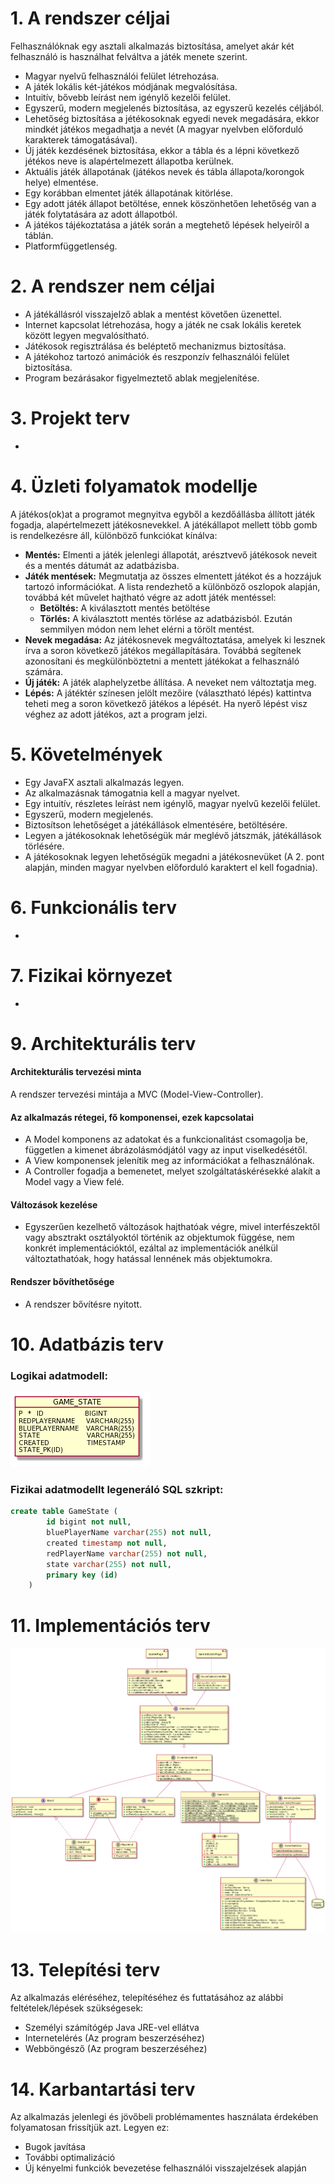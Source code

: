 # 1. A rendszer céljai

Felhasználóknak egy asztali alkalmazás biztosítása, amelyet akár két felhasználó is használhat felváltva
a játék menete szerint.

- Magyar nyelvű felhasználói felület létrehozása.
- A játék lokális két-játékos módjának megvalósítása.
- Intuitív, bővebb leírást nem igénylő kezelői felület.
- Egyszerű, modern megjelenés biztosítása, az egyszerű kezelés céljából.
- Lehetőség biztosítása a jétékosoknak egyedi nevek megadására, ekkor mindkét játékos megadhatja a nevét (A magyar nyelvben előforduló karakterek támogatásával).
- Új játék kezdésének biztosítása, ekkor a tábla és a lépni következő jétékos neve is alapértelmezett állapotba kerülnek.
- Aktuális játék állapotának (játékos nevek és tábla állapota/korongok helye) elmentése.
- Egy korábban elmentet játék állapotának kitörlése.
- Egy adott játék állapot betöltése, ennek köszönhetően lehetőség van a játék folytatására az adott állapotból.
- A játékos tájékoztatása a játék során a megtehető lépések helyeiről a táblán.
- Platformfüggetlenség. 

# 2. A rendszer nem céljai

- A játékállásról visszajelző ablak a mentést követően üzenettel.
- Internet kapcsolat létrehozása, hogy a játék ne csak lokális keretek között legyen megvalósítható.
- Játékosok regisztrálása és beléptető mechanizmus biztosítása.
- A játékohoz tartozó animációk és reszponzív felhasználói felület biztosítása.
- Program bezárásakor figyelmeztető ablak megjelenítése.


# 3. Projekt terv

-

# 4. Üzleti folyamatok modellje

A játékos(ok)at a programot megnyitva egyből a kezdőállásba állított játék fogadja, alapértelmezett játékosnevekkel. A játékállapot mellett több gomb is rendelkezésre áll, különböző funkciókat kínálva:
- **Mentés:** Elmenti a játék jelenlegi állapotát, arésztvevő játékosok neveit és a mentés dátumát az adatbázisba.
- **Játék mentések:** Megmutatja az összes elmentett játékot és a hozzájuk tartozó információkat. A lista rendezhető a különböző oszlopok alapján, továbbá két művelet hajtható végre az adott játék mentéssel:
  - **Betöltés:** A kiválasztott mentés betöltése
  - **Törlés:** A kiválasztott mentés törlése az adatbázisból. Ezután semmilyen módon nem lehet elérni a törölt mentést.
- **Nevek megadása:** Az játékosnevek megváltoztatása, amelyek ki lesznek írva a soron következő játékos megállapítására. Továbbá segítenek azonosítani és megkülönböztetni a mentett játékokat a felhasználó számára.
- **Új játék:** A játék alaphelyzetbe állítása. A neveket nem változtatja meg.
- **Lépés:** A játéktér színesen jelölt mezőire (választható lépés) kattintva teheti meg a soron következő játékos a lépését. Ha nyerő lépést visz véghez az adott játékos, azt a program jelzi.

# 5. Követelmények

- Egy JavaFX asztali alkalmazás legyen.
- Az alkalmazásnak támogatnia kell a magyar nyelvet.
- Egy intuitív, részletes leírást nem igénylő, magyar nyelvű kezelői felület.
- Egyszerű, modern megjelenés.
- Biztosítson lehetőséget a játékállások elmentésére, betöltésére.
- Legyen a játékosoknak lehetőségük már meglévő játszmák, játékállások törlésére.
- A játékosoknak legyen lehetőségük megadni a játékosnevüket (A 2. pont alapján, minden magyar nyelvben előforduló karaktert el kell fogadnia).


# 6. Funkcionális terv

-

# 7. Fizikai környezet

-

# 9. Architekturális terv

#### Architekturális tervezési minta

A rendszer tervezési mintája a MVC (Model-View-Controller).

#### Az alkalmazás rétegei, fő komponensei, ezek kapcsolatai

- A Model komponens az adatokat és a funkcionalitást csomagolja be, független a kimenet
  ábrázolásmódjától vagy az input viselkedésétől.
- A View komponensek jelenítik meg az információkat a felhasználónak.
- A Controller fogadja a bemenetet, melyet szolgáltatáskérésekké alakít a Model vagy a View felé.

#### Változások kezelése

- Egyszerűen kezelhető változások hajthatóak végre, mivel interfészektől vagy absztrakt osztályoktól történik az objektumok függése, nem konkrét implementációktól, ezáltal az implementációk anélkül változtathatóak, hogy hatással lennének más objektumokra.

#### Rendszer bővíthetősége

- A rendszer bővítésre nyitott.

# 10. Adatbázis terv

### Logikai adatmodell:

<img src="./diagrams/db_model.png">

### Fizikai adatmodellt legeneráló SQL szkript:

```sql
create table GameState (
        id bigint not null,
        bluePlayerName varchar(255) not null,
        created timestamp not null,
        redPlayerName varchar(255) not null,
        state varchar(255) not null,
        primary key (id)
    )
```

# 11. Implementációs terv

<img src="https://raw.githubusercontent.com/p-adrian05/SZFM_2020_10_ErrorByNight/master/documentation/diagrams/uml_class_diagram.png" alt="UML diagram">


# 13. Telepítési terv

Az alkalmazás eléréséhez, telepítéséhez és futtatásához az alábbi feltételek/lépések szükségesek:

- Személyi számítógép Java JRE-vel ellátva
- Internetelérés (Az program beszerzéséhez)
- Webböngésző (Az program beszerzéséhez)

# 14. Karbantartási terv

Az alkalmazás jelenlegi és jövőbeli problémamentes használata érdekében folyamatosan frissítjük azt.
Legyen ez:
- Bugok javítása
- További optimalizáció
- Új kényelmi funkciók bevezetése felhasználói visszajelzések alapján
